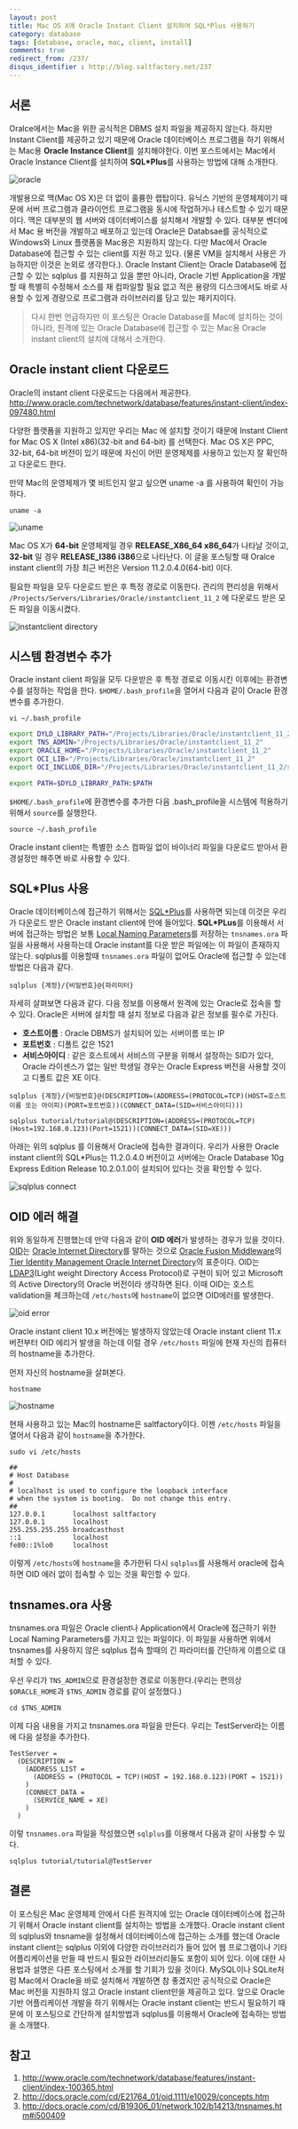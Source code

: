 ```yaml
---
layout: post
title: Mac OS X에 Oracle Instant Client 설치하여 SQL*Plus 사용하기
category: database
tags: [database, oracle, mac, client, install]
comments: true
redirect_from: /237/
disqus_identifier : http://blog.saltfactory.net/237
---
```


## 서론

Oralce에서는 Mac을 위한 공식적은 DBMS 설치 파일을 제공하지 않는다. 하지만 Instant Client를 제공하고 있기 때문에 Oracle 데이터베이스 프로그램을 하기 위해서는 Mac용 **Oracle Instance Client**를 설치해야한다. 이번 포스트에서는 Mac에서 Oracle Instance Client를 설치하여 **SQL*Plus**를 사용하는 방법에 대해 소개한다.

<!--more-->


![oracle](http://asset.hibrainapps.net/saltfactory/images/29e675bd-ea14-4d16-ac69-e99cb27d34d9)

개발용으로 맥(Mac OS X)은 더 없이 훌륭한 랩탑이다. 유닉스 기반의 운영체제이기 때문에 서버 프로그램과 클라이언트 프로그램을 동시에 작업하거나 테스트할 수 있기 때문이다. 맥은 대부분의 웹 서버와 데이터베이스를 설치해서 개발할 수 있다. 대부분 벤더에서 Mac 용 버전을 개발하고 배포하고 있는데 Oracle은 Databsae를 공식적으로 Windows와 Linux 플랫폼을 Mac용은 지원하지 않는다. 다만 Mac에서 Oracle Database에 접근할 수 있는 client를 지원 하고 있다. (물론 VM을 설치해서 사용은 가능하지만 이것은 논외로 생각한다.). Oracle Instant Client는 Oracle Database에 접근할 수 있는 sqlplus 를 지원하고 있을 뿐만 아니라, Oracle 기반 Application을 개발할 때 특별히 수정해서 소스를 재 컴파일할 필요 없고 적은 용량의 디스크에서도 바로 사용할 수 있게 경량으로 프로그램과 라이브러리를 담고 있는 패키지이다.

> 다시 한번 언급하지만 이 포스팅은 Oracle Database를 Mac에 설치하는 것이 아니라, 원격에 있는 Oracle Database에 접근할 수 있는 Mac용 Oracle instant client의 설치에 대해서 소개한다.

## Oracle instant client 다운로드

Oracle의 instant client 다운로드는 다음에서 제공한다.
http://www.oracle.com/technetwork/database/features/instant-client/index-097480.html

다양한 플랫폼을 지원하고 있지만 우리는 Mac 에 설치할 것이기 때문에 Instant Client for Mac OS X (Intel x86)(32-bit and 64-bit) 를 선택한다.
Mac OS X은 PPC, 32-bit, 64-bit 버전이 있기 때문에 자신이 어떤 운영체제를 사용하고 있는지 잘 확인하고 다운로드 한다.

만약 Mac의 운영체제가 몇 비트인지 알고 싶으면 uname -a 를 사용하여 확인이 가능하다.

```
uname -a
```

![uname](http://asset.hibrainapps.net/saltfactory/images/b7ef9c33-8226-4b49-87d9-fd3afb93a5d2)

Mac OS X가 **64-bit** 운영체제일 경우 **RELEASE_X86_64 x86_64**가 나타날 것이고, **32-bit** 일 경우 **RELEASE_I386 i386**으로 나타난다. 이 글을 포스팅할 때 Oralce instant client의 가장 최근 버전은 Version 11.2.0.4.0(64-bit) 이다.

필요한 파일을 모두 다운로드 받은 후 특정 경로로 이동한다. 관리의 편리성을 위해서 `/Projects/Servers/Libraries/Oracle/instantclient_11_2` 에 다운로드 받은 모든 파일을 이동시켰다.

![instantclient directory](http://asset.hibrainapps.net/saltfactory/images/30a9bdd0-eabc-48ec-af7d-6d2c54e97f7b)

## 시스템 환경변수 추가

Oracle instant client 파일을 모두 다운받은 후 특정 경로로 이동시킨 이후에는 환경변수를 설정하는 작업을 한다. `$HOME/.bash_profile`을 열어서 다음과 같이 Oracle 환경 변수를 추가한다.

```
vi ~/.bash_profile
```

```bash
export DYLD_LIBRARY_PATH="/Projects/Libraries/Oracle/instantclient_11_2"
export TNS_ADMIN="/Projects/Libraries/Oracle/instantclient_11_2"
export ORACLE_HOME="/Projects/Libraries/Oracle/instantclient_11_2"
export OCI_LIB="/Projects/Libraries/Oracle/instantclient_11_2"
export OCI_INCLUDE_DIR="/Projects/Libraries/Oracle/instantclient_11_2/sdk/include"

export PATH=$DYLD_LIBRARY_PATH:$PATH
```

`$HOME/.bash_profile`에 환경변수를 추가한 다음 .bash_profile을 시스템에 적용하기 위해서 `source`를 실행한다.

```
source ~/.bash_profile
```

Oracle instant client는 특별한 소스 컴파일 없이 바이너리 파일을 다운로드 받아서 환경설정만 해주면 바로 사용할 수 있다.

## SQL*Plus 사용

Oracle 데이터베이스에 접근하기 위해서는 [SQL\*Plus](http://docs.oracle.com/cd/B28359_01/server.111/b31189/toc.htm)를 사용하면 되는데 이것은 우리가 다운로드 받은 Oracle instant client에 안에 들어있다. **SQL\*PLus**를 이용해서 서버에 접근하는 방법은 보통 [Local Naming Parameters](http://docs.oracle.com/cd/B28359_01/network.111/b28317/tnsnames.htm)를 저장하는 `tnsnames.ora` 파일을 사용해서 사용하는데 Oracle instant를 다운 받은 파일에는 이 파일이 존재하지 않는다. sqlplus를 이용할때 `tnsnames.ora` 파일이 없어도 Oracle에 접근할 수 있는데 방법은 다음과 같다.

```
sqlplus {계정}/{비밀번호}@{파리미터}
```

자세히 살펴보면 다음과 같다. 다음 정보를 이용해서 원격에 있는 Oracle로 접속을 할 수 있다. Oracle은 서버에 설치할 때 설치 정보로 다음과 같은 정보를 필수로 가진다.

- **호스트이름** : Oracle DBMS가 설치되어 있는 서버이름 또는 IP
- **포트번호** : 디폴트 값은 1521
- **서비스아이디** : 같은 호스트에서 서비스의 구분을 위해서 설정하는 SID가 있다, Oracle 라이센스가 없는 일반 학생일 경우는 Oracle Express 버전을 사용할 것이고 디폴트 값은 XE 이다.

```
sqlplus {계정}/{비밀번호}@(DESCRIPTION=(ADDRESS=(PROTOCOL=TCP)(HOST=호스트이름 또는 아이피)(PORT=포트번호))(CONNECT_DATA=(SID=서비스아이디)))
```

```
sqlplus tutorial/tutorial@(DESCRIPTION=(ADDRESS=(PROTOCOL=TCP)(Host=192.168.0.123)(Port=1521))(CONNECT_DATA=(SID=XE)))
```

아래는 위의 sqlplus 를 이용해서 Oracle에 접속한 결과이다. 우리가 사용한 Oracle instant client의 SQL*Plus는 11.2.0.4.0 버전이고 서버에는 Oracle Database 10g Express Edition Release 10.2.0.1.0이 설치되어 있다는 것을 확인할 수 있다.

![sqlplus connect](http://asset.hibrainapps.net/saltfactory/images/c2a161af-17e4-4f45-9a23-586f02f9ec25)

## OID 에러 해결

위와 동일하게 진행했는데 만약 다음과 같이 **OID 에러**가 발생하는 경우가 있을 것이다. [OID](http://www.oracle.com/technetwork/middleware/id-mgmt/overview/index-082035.html)는 [Oracle Internet Directory](http://www.oracle.com/technetwork/middleware/id-mgmt/overview/index-082035.html)를 말하는 것으로 [Oracle Fusion Middleware](http://www.oracle.com/us/products/middleware/overview/index.html)의 [Tier Identity Management Oracle Internet Directory](http://docs.oracle.com/cd/E27559_01/integration.1112/e27123/topology.htm)의 표준이다. OID는 [LDAP3](http://en.wikipedia.org/wiki/Lightweight_Directory_Access_Protocol)(Light weight Directory Access Protocol)로 구현이 되어 있고 Microsoft의 Active Directory의 Oracle 버전이라 생각하면 된다. 이때 OID는 호스트 validation을 체크하는데 `/etc/hosts`에 `hostname`이 없으면 OID에러를 발생한다.

![oid error](http://asset.hibrainapps.net/saltfactory/images/2e171f0e-beee-4730-a15f-0ed7a385e2e0)

Oracle instant client 10.x 버전에는 발생하지 않았는데 Oracle instant client 11.x 버전부터 OID 에리거 발생을 하는데 이럴 경우 `/etc/hosts` 파일에 현재 자신의 컴퓨터의 hostname을 추가한다.

먼저 자신의 hostname을 살펴본다.

```
hostname
```

![hostname](http://asset.hibrainapps.net/saltfactory/images/4873bcb1-79a0-4373-9c88-33959da1bfe6)

현재 사용하고 있는 Mac의 hostname은 saltfactory이다. 이젠 `/etc/hosts` 파일을 열어서 다음과 같이 `hostname`을 추가한다.

```
sudo vi /etc/hosts
```

```
##
# Host Database
#
# localhost is used to configure the loopback interface
# when the system is booting.  Do not change this entry.
##
127.0.0.1       localhost saltfactory
127.0.0.1       localhost
255.255.255.255 broadcasthost
::1             localhost
fe80::1%lo0     localhost
```

이렇게 `/etc/hosts`에 `hostname`을 추가한뒤 다시 `sqlplus`를 사용해서 oracle에 접속하면 OID 에러 없이 접속할 수 있는 것을 확인할 수 있다.

## tnsnames.ora 사용

tnsnames.ora 파일은 Oracle client나 Application에서 Oracle에 접근하기 위한 Local Naming Parameters를 가지고 있는 파일이다.
이 파일을 사용하면 위에서 tnsnames를 사용하지 않은 sqlplus 접속 할때의 긴 파라미터를 간단하게 이름으로 대처할 수 있다.

우선 우리가 `TNS_ADMIN`으로 환경설정한 경로로 이동한다.(우리는 편의상 `$ORACLE_HOME`과 `$TNS_ADMIN` 경로를 같이 설정했다.)

```
cd $TNS_ADMIN
```
이제 다음 내용을 가지고 tnsnames.ora 파일을 만든다. 우리는 TestServer라는 이름에 다음 설정을 추가한다.

```
TestServer =
  (DESCRIPTION =
    (ADDRESS_LIST =
      (ADDRESS = (PROTOCOL = TCP)(HOST = 192.168.0.123)(PORT = 1521))
    )
    (CONNECT_DATA =
      (SERVICE_NAME = XE)
    )
  )
```

이렇 `tnsnames.ora` 파일을 작성했으면 `sqlplus`를 이용해서 다음과 같이 사용할 수 있다.

```
sqlplus tutorial/tutorial@TestServer
```

## 결론

이 포스팅은 Mac 운영체제 안에서 다른 원격지에 있는 Oracle 데이터베이스에 접근하기 위해서 Oracle instant client를 설치하는 방법을 소개했다. Oracle instant client의 sqlplus와 tnsname을 설정해서 데이터베이스에 접근하는 소개를 했는데 Oracle instant client는 sqlplus 이외에 다양한 라이브러리가 들어 있어 웹 프로그램이나 기타 어플리케이션을 만들 때 반드시 필요한 라이브러리들도 포함이 되어 있다. 이에 대한 사용법과 설명은 다른 포스팅에서 소개를 할 기회가 있을 것이다. MySQL이나 SQLite처럼 Mac에서 Oracle을 바로 설치해서 개발하면 참 좋겠지만 공식적으로 Oracle은 Mac 버전을 지원하지 않고 Oracle instant client만을 제공하고 있다. 앞으로 Oracle 기반 어플리케이션 개발을 하기 위해서는 Oracle instant client는 반드시 필요하기 때문에 이 포스팅으로 간단하게 설치방법과 sqlplus를 이용해서 Oracle에 접속하는 방법을 소개했다.

## 참고

1. http://www.oracle.com/technetwork/database/features/instant-client/index-100365.html
2. http://docs.oracle.com/cd/E21764_01/oid.1111/e10029/concepts.htm
3. http://docs.oracle.com/cd/B19306_01/network.102/b14213/tnsnames.htm#i500409

